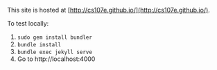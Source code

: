 This site is hosted at [http://cs107e.github.io/](http://cs107e.github.io/).

To test locally:

1. `sudo gem install bundler`
2. `bundle install`
3. `bundle exec jekyll serve`
4. Go to http://localhost:4000

